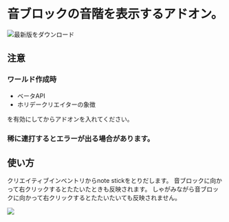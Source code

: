 # 音ブロックの音階を表示するアドオン。

![最新版をダウンロード](https://github.com/oasoobi/noteblockplus/releases/latest/download/noteblockplus.mcpack)


## 注意

### ワールド作成時
- ベータAPI
- ホリデークリエイターの象徴

を有効にしてからアドオンを入れてください。

### 稀に連打するとエラーが出る場合があります。

## 使い方
クリエイティブインベントリからnote stickをとりだします。
音ブロックに向かって右クリックするとたたいたときも反映されます。
しゃがみながら音ブロックに向かって右クリックするとたたいたいても反映されません。


![](https://i.imgur.com/h7Oa1nW.png)

